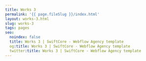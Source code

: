 ```yaml
---
title: Works 3
permalink: '{{ page.fileSlug }}/index.html'
layout: works-3.html
slug: works-3
tags: pages
seo:
  noindex: false
  title: Works 3 | SwiftCore - Webflow Agency template
  og:title: Works 3 | SwiftCore - Webflow Agency template
  twitter:title: Works 3 | SwiftCore - Webflow Agency template
---
```



